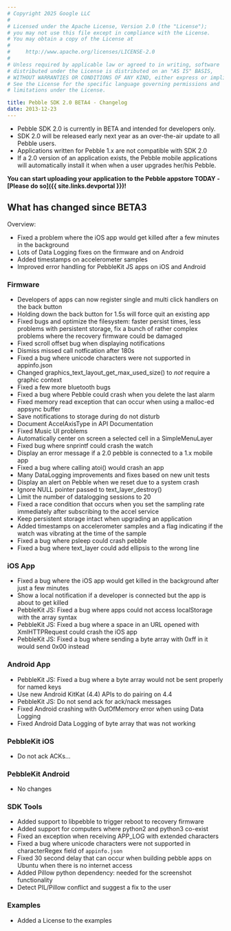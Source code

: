 ```yaml
---
# Copyright 2025 Google LLC
#
# Licensed under the Apache License, Version 2.0 (the "License");
# you may not use this file except in compliance with the License.
# You may obtain a copy of the License at
#
#     http://www.apache.org/licenses/LICENSE-2.0
#
# Unless required by applicable law or agreed to in writing, software
# distributed under the License is distributed on an "AS IS" BASIS,
# WITHOUT WARRANTIES OR CONDITIONS OF ANY KIND, either express or implied.
# See the License for the specific language governing permissions and
# limitations under the License.

title: Pebble SDK 2.0 BETA4 - Changelog
date: 2013-12-23
---
```


 * Pebble SDK 2.0 is currently in BETA and intended for developers only.
 * SDK 2.0 will be released early next year as an over-the-air update to all Pebble users.
 * Applications written for Pebble 1.x are not compatible with SDK 2.0
 * If a 2.0 version of an application exists, the Pebble mobile applications will automatically install it when when a user upgrades her/his Pebble.

**You can start uploading your application to the Pebble appstore TODAY - [Please do so]({{ site.links.devportal }})!**

## What has changed since BETA3

Overview:

 - Fixed a problem where the iOS app would get killed after a few minutes in the background
 - Lots of Data Logging fixes on the firmware and on Android
 - Added timestamps on accelerometer samples
 - Improved error handling for PebbleKit JS apps on iOS and Android

### Firmware

 - Developers of apps can now register single and multi click handlers on the back button
 - Holding down the back button for 1.5s will force quit an existing app
 - Fixed bugs and optimize the filesystem: faster persist times, less problems with persistent storage, fix a bunch of rather complex problems where the recovery firmware could be damaged
 - Fixed scroll offset bug when displaying notifications
 - Dismiss missed call notfication after 180s
 - Fixed a bug where unicode characters were not supported in appinfo.json
 - Changed graphics_text_layout_get_max_used_size() to _not_ require a graphic context
 - Fixed a few more bluetooth bugs
 - Fixed a bug where Pebble could crash when you delete the last alarm
 - Fixed memory read exception that can occur when using a malloc-ed appsync buffer
 - Save notifications to storage during do not disturb
 - Document AccelAxisType in API Documentation
 - Fixed Music UI problems
 - Automatically center on screen a selected cell in a SimpleMenuLayer
 - Fixed bug where snprintf could crash the watch
 - Display an error message if a 2.0 pebble is connected to a 1.x mobile app
 - Fixed a bug where calling atoi() would crash an app
 - Many DataLogging improvements and fixes based on new unit tests
 - Display an alert on Pebble when we reset due to a system crash
 - Ignore NULL pointer passed to text_layer_destroy()
 - Limit the number of datalogging sessions to 20
 - Fixed a race condition that occurs when you set the sampling rate immediately after subscribing to the accel service
 - Keep persistent storage intact when upgrading an application
 - Added timestamps on accelerometer samples and a flag indicating if the watch was vibrating at the time of the sample
 - Fixed a bug where psleep could crash pebble
 - Fixed a bug where text_layer could add ellipsis to the wrong line

### iOS App

 - Fixed a bug where the iOS app would get killed in the background after just a few minutes
 - Show a local notification if a developer is connected but the app is about to get killed
 - PebbleKit JS: Fixed a bug where apps could not access localStorage with the array syntax
 - PebbleKit JS: Fixed a bug where a space in an URL opened with XmlHTTPRequest could crash the iOS app
 - PebbleKit JS: Fixed a bug where sending a byte array with 0xff in it would send 0x00 instead

### Android App

 - PebbleKit JS: Fixed a bug where a byte array would not be sent properly for named keys
 - Use new Android KitKat (4.4) APIs to do pairing on 4.4
 - PebbleKit JS: Do not send ack for ack/nack messages
 - Fixed Android crashing with OutOfMemory error when using Data Logging
 - Fixed Android Data Logging of byte array that was not working

### PebbleKit iOS

 - Do not ack ACKs...

### PebbleKit Android

 - No changes

### SDK Tools

 - Added support to libpebble to trigger reboot to recovery firmware
 - Added support for computers where python2 and python3 co-exist
 - Fixed an exception when receiving APP_LOG with extended characters
 - Fixed a bug where unicode characters were not supported in characterRegex field of `appinfo.json`
 - Fixed 30 second delay that can occur when building pebble apps on Ubuntu when there is no internet access
 - Added Pillow python dependency: needed for the screenshot functionality
 - Detect PIL/Pillow conflict and suggest a fix to the user

### Examples

 - Added a License to the examples
